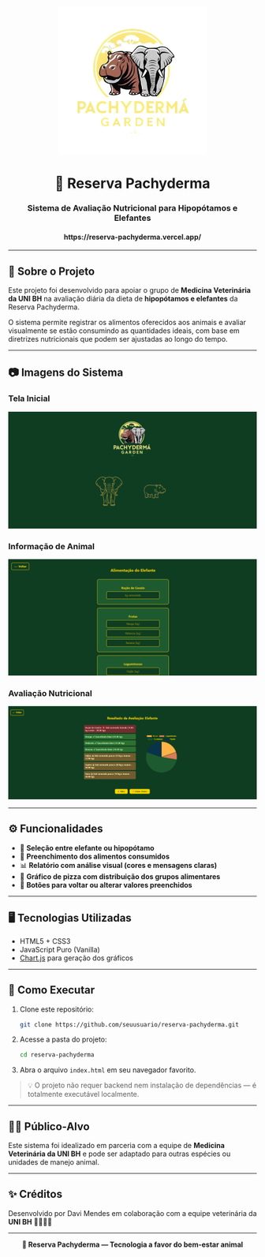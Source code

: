 
<p align="center">
  <img src="img/logo.png" alt="Logo Reserva Pachyderma" width="300">
</p>

<h1 align="center">🌿 Reserva Pachyderma</h1>
<h3 align="center">Sistema de Avaliação Nutricional para Hipopótamos e Elefantes</h3>
<h4 align="center">https://reserva-pachyderma.vercel.app/</h4>

---

## 🧠 Sobre o Projeto

Este projeto foi desenvolvido para apoiar o grupo de **Medicina Veterinária da UNI BH** na avaliação diária da dieta de **hipopótamos e elefantes** da Reserva Pachyderma.

O sistema permite registrar os alimentos oferecidos aos animais e avaliar visualmente se estão consumindo as quantidades ideais, com base em diretrizes nutricionais que podem ser ajustadas ao longo do tempo.

---

## 📷 Imagens do Sistema

### Tela Inicial
<img src="img/screenshots/tela-inicial.png" alt="Tela Inicial" width="600">

### Informação de Animal
<img src="img/screenshots/selecao-animal.png" alt="Seleção de Animal" width="600">

### Avaliação Nutricional
<img src="img/screenshots/avaliacao.png" alt="Resultado da Avaliação" width="600">

---

## ⚙️ Funcionalidades

- 🐘 **Seleção entre elefante ou hipopótamo**
- 🧾 **Preenchimento dos alimentos consumidos**
- 📊 **Relatório com análise visual (cores e mensagens claras)**
- 🥗 **Gráfico de pizza com distribuição dos grupos alimentares**
- 🔄 **Botões para voltar ou alterar valores preenchidos**

---

## 🖥️ Tecnologias Utilizadas

- HTML5 + CSS3
- JavaScript Puro (Vanilla)
- [Chart.js](https://www.chartjs.org/) para geração dos gráficos

---

## 🚀 Como Executar

1. Clone este repositório:
   ```bash
   git clone https://github.com/seuusuario/reserva-pachyderma.git
   ```
2. Acesse a pasta do projeto:
   ```bash
   cd reserva-pachyderma
   ```
3. Abra o arquivo `index.html` em seu navegador favorito.

> 💡 O projeto não requer backend nem instalação de dependências — é totalmente executável localmente.

---

## 🧑‍🔬 Público-Alvo

Este sistema foi idealizado em parceria com a equipe de **Medicina Veterinária da UNI BH** e pode ser adaptado para outras espécies ou unidades de manejo animal.

---

## ✨ Créditos

Desenvolvido por Davi Mendes em colaboração com a equipe veterinária da **UNI BH** 🧑‍⚕️🐘🦛

---

<p align="center">
  <strong>🌿 Reserva Pachyderma — Tecnologia a favor do bem-estar animal</strong>
</p>
